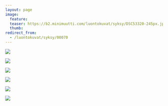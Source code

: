```yaml
---
layout: page
image:
  feature:
  teaser: https://b2.minimuutti.com/luontokuvat/syksy/DSC53320-245px.jpg
  thumb:
redirect_from:
  - /luontokuvat/syksy/00070
---
```


![](https://b2.minimuutti.com/luontokuvat/syksy/DSC53413-800px.jpg)

![](https://b2.minimuutti.com/luontokuvat/syksy/DSC53347-800px.jpg)

![](https://b2.minimuutti.com/luontokuvat/syksy/DSC53320-800px.jpg)

![](https://b2.minimuutti.com/luontokuvat/syksy/DSC53392-800px.jpg)

![](https://b2.minimuutti.com/luontokuvat/syksy/DSC53512-800px.jpg)

![](https://b2.minimuutti.com/luontokuvat/syksy/DSC53513-800px.jpg)
